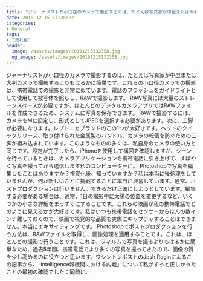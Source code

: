 ```yaml
---
title: "ジャーナリストが小口径のカメラで撮影するのは、たとえば写真家が中型または大判カメラで撮影するよりもはるかに簡単です。"
date: 2019-12-15 13:28:22
categories:
- General
tags:
- "流れ星"
header:
  image: /assets/images/20191215132358.jpg
  og_image: /assets/images/20191215132358.jpg
---
```


ジャーナリストが小口径のカメラで撮影するのは、たとえば写真家が中型または大判カメラで撮影するよりもはるかに簡単です。これらの小口径カメラでの撮影は、携帯電話での撮影と非常に似ています。電話のフラッシュをガイドライトとして使用して被写体を照らし、RAWで撮影します。 RAW写真には大量のストレージスペースが必要ですが、ほとんどのデジタルカメラアプリではRAWファイルを作成できるため、システムに写真を保存できます。 RAWで撮影するには、カメラをMに設定し、形式としてJPEGを選択する必要があります。次に、三脚が必要になります。レプトニカブランドのこの1つが大好きです。ヘッドのクイックリリース、取り付けられた金属製のハンドル、カメラの転倒を防ぐための三脚が組み込まれています。このようなものの多くは、私自身のカメラの使い方と同じです。設定が完了したら、iPhoneを使用して構図を確認しますが、シーンを待っているときは、カメラアプリケーションを携帯電話に引き上げて、すばやく写真を撮ってから送信します私のコンピューターに。 Photoshopで写真を編集したことはありますか？視覚化後、知っていますか？私は本当に後処理をしていませんが、何か新しいことに挑戦することに本当に興奮しています。通常、ポストプロダクションは行いません。できるだけ正確にしようとしています。編集する必要がある場合は、通常、1日の撮影中に太陽の位置を変更するなど、いくつかの小さな詳細をまっすぐにすることです。これらの映画が私の携帯電話でどのように見えるかが大好きです。私はいつも携帯電話をセンサーからほんの数インチ離しておくので、映画で視覚的な品質を実際にキャプチャすることはできません。本当にエキサイティングです。 Photoshopでポストプロダクションを行う方法は、RAWファイルを取得し、画像処理を適用することです。これは、ほとんどの撮影で行うことです。これは、フィルムで写真を撮るよりもはるかに簡単なため、過去5年間、携帯電話でより多くの写真を撮ってきたので、画像の質を少し高めるのに役立つと思います。ワシントンポストのJosh Roginによるこの記事から、「intelligence報機関における内戦」について私がずっと正しかったことの最初の確認でした：同時に、
